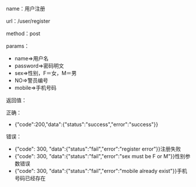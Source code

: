 name：用户注册

url：/user/register

method：post

params：

* name=&gt;用户名
* password=&gt;密码明文
* sex=&gt;性别，F＝女，M＝男
* NO=&gt;警员编号
* mobile=&gt;手机号码

返回值：

正确：

* {"code":200,"data":{"status":"success","error":"success"}}

错误：

* {"code": 300, "data":{"status":"fail","error":"register error"}}注册失败
* {"code": 300, "data":{"status":"fail","error":"sex must be F or M"}}性别参数错误
* {"code": 300, "data":{"status":"fail","error":"mobile already exist"}}手机号码已经存在



